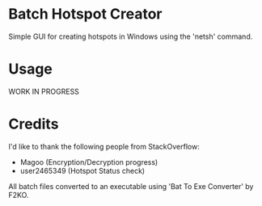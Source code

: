 # Batch Hotspot Creator

Simple GUI for creating hotspots in Windows using the 'netsh' command.

# Usage

WORK IN PROGRESS

# Credits

I'd like to thank the following people from StackOverflow:
 
   - Magoo (Encryption/Decryption progress)
   - user2465349 (Hotspot Status check)

All batch files converted to an executable using 'Bat To Exe Converter' by F2KO.